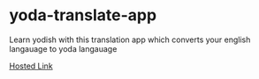# yoda-translate-app
Learn yodish with this translation app which converts your english langauage to yoda langauage

[Hosted Link](https://yoda-translate-app.netlify.app)
